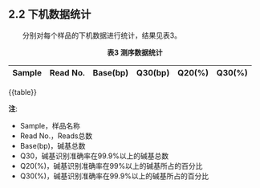 ## 2.2 下机数据统计

<p>&emsp;&emsp;分别对每个样品的下机数据进行统计，结果见表3。</p>

<center><b>表3 测序数据统计</b></center>


|  Sample  | Read No.              |Base(bp)|Q30(bp)|Q20(%)|Q30(%)|
| :--------: | :--------: | :--------: | :--------: | :--------: |:--------: |
{{table}}


**注**: 
- Sample，样品名称
- Read No.，Reads总数
- Base(bp)，碱基总数
- Q30，碱基识别准确率在99.9%以上的碱基总数
- Q20(%)，碱基识别准确率在99%以上的碱基所占的百分比
- Q30(%)，碱基识别准确率在99.9%以上的碱基所占的百分比